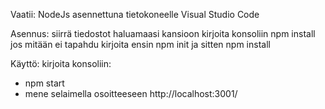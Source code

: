 Vaatii:
NodeJs asennettuna tietokoneelle
Visual Studio Code

Asennus:
siirrä tiedostot haluamaasi kansioon
kirjoita konsoliin npm install
jos mitään ei tapahdu kirjoita ensin npm init ja sitten npm install

Käyttö:
kirjoita konsoliin:
- npm start
- mene selaimella osoitteeseen http://localhost:3001/
